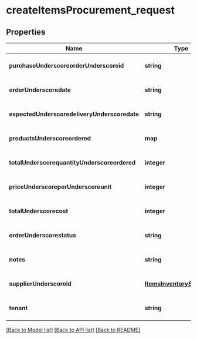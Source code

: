 # createItemsProcurement_request

## Properties
Name | Type | Description | Notes
------------ | ------------- | ------------- | -------------
**purchaseUnderscoreorderUnderscoreid** | **string** |  | [optional] [default to null]
**orderUnderscoredate** | **string** |  | [optional] [default to null]
**expectedUnderscoredeliveryUnderscoredate** | **string** |  | [optional] [default to null]
**productsUnderscoreordered** | **map** |  | [optional] [default to null]
**totalUnderscorequantityUnderscoreordered** | **integer** |  | [optional] [default to null]
**priceUnderscoreperUnderscoreunit** | **integer** |  | [optional] [default to null]
**totalUnderscorecost** | **integer** |  | [optional] [default to null]
**orderUnderscorestatus** | **string** |  | [optional] [default to null]
**notes** | **string** |  | [optional] [default to null]
**supplierUnderscoreid** | [**ItemsInventorySupplierId**](ItemsInventorySupplierId.md) |  | [optional] [default to null]
**tenant** | **string** |  | [optional] [default to null]

[[Back to Model list]](../README.md#documentation-for-models) [[Back to API list]](../README.md#documentation-for-api-endpoints) [[Back to README]](../README.md)


